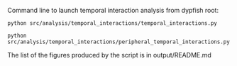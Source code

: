 Command line to launch temporal interaction analysis from dypfish root: 

```python src/analysis/temporal_interactions/temporal_interactions.py```

```python src/analysis/temporal_interactions/peripheral_temporal_interactions.py```

The list of the figures produced by the script is in output/README.md


